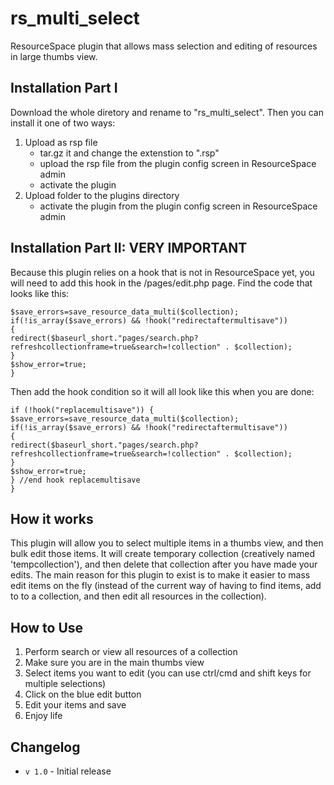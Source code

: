 # rs_multi_select
ResourceSpace plugin that allows mass selection and editing of resources in large thumbs view.

## Installation Part I
Download the whole diretory and rename to "rs_multi_select". Then you can install it one of two ways:

1. Upload as rsp file
	* tar.gz it and change the extenstion to ".rsp"
	* upload the rsp file from the plugin config screen in ResourceSpace admin
	* activate the plugin
2. Upload folder to the plugins directory
	* activate the plugin from the plugin config screen in ResourceSpace admin
	
## Installation Part II: VERY IMPORTANT
Because this plugin relies on a hook that is not in ResourceSpace yet, you will need to add this hook in the /pages/edit.php page. 
Find the code that looks like this:

```
$save_errors=save_resource_data_multi($collection);
if(!is_array($save_errors) && !hook("redirectaftermultisave"))
{
redirect($baseurl_short."pages/search.php?refreshcollectionframe=true&search=!collection" . $collection);
}      
$show_error=true;
}
```	
Then add the hook condition so it will all look like this when you are done:

```
if (!hook("replacemultisave")) {
$save_errors=save_resource_data_multi($collection);
if(!is_array($save_errors) && !hook("redirectaftermultisave"))
{
redirect($baseurl_short."pages/search.php?refreshcollectionframe=true&search=!collection" . $collection);
}      
$show_error=true;
} //end hook replacemultisave
}
```
	

## How it works
This plugin will allow you to select multiple items in a thumbs view, and then bulk edit those items. It will create temporary collection (creatively named 'tempcollection'), and then delete that collection after you have made your edits. The main reason for this plugin to exist is to make it easier to mass edit items on the fly (instead of the current way of having to find items, add to to a collection, and then edit all resources in the collection).

## How to Use
1. Perform search or view all resources of a collection
2. Make sure you are in the main thumbs view
3. Select items you want to edit (you can use ctrl/cmd and shift keys for multiple selections)
4. Click on the blue edit button
5. Edit your items and save
6. Enjoy life


## Changelog
* `v 1.0` - Initial release
